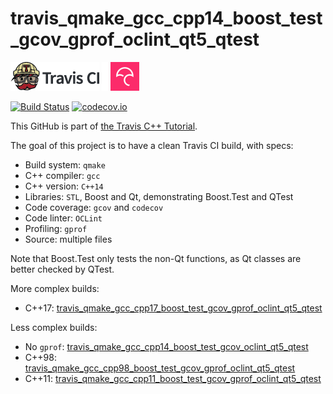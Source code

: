 # travis_qmake_gcc_cpp14_boost_test_gcov_gprof_oclint_qt5_qtest

[![Travis CI logo](TravisCI.png)](https://travis-ci.org)
![Whitespace](Whitespace.png)
[![Codecov logo](Codecov.png)](https://www.codecov.io)

[![Build Status](https://travis-ci.org/richelbilderbeek/travis_qmake_gcc_cpp14_boost_test_gcov_gprof_oclint_qt5_qtest.svg?branch=master)](https://travis-ci.org/richelbilderbeek/travis_qmake_gcc_cpp14_boost_test_gcov_gprof_oclint_qt5_qtest)
[![codecov.io](https://codecov.io/github/richelbilderbeek/travis_qmake_gcc_cpp14_boost_test_gcov_gprof_oclint_qt5_qtest/coverage.svg?branch=master)](https://codecov.io/github/richelbilderbeek/travis_qmake_gcc_cpp14_boost_test_gcov_gprof_oclint_qt5_qtest?branch=master)

This GitHub is part of [the Travis C++ Tutorial](https://github.com/richelbilderbeek/travis_cpp_tutorial).

The goal of this project is to have a clean Travis CI build, with specs:
 * Build system: `qmake`
 * C++ compiler: `gcc`
 * C++ version: `C++14`
 * Libraries: `STL`, Boost and Qt, demonstrating Boost.Test and QTest
 * Code coverage: `gcov` and `codecov`
 * Code linter: `OCLint`
 * Profiling: `gprof`
 * Source: multiple files

Note that Boost.Test only tests the non-Qt functions,
as Qt classes are better checked by QTest.

More complex builds:
 * C++17: [travis_qmake_gcc_cpp17_boost_test_gcov_gprof_oclint_qt5_qtest](https://www.github.com/richelbilderbeek/travis_qmake_gcc_cpp17_boost_test_gcov_gprof_oclint_qt5_qtest)

Less complex builds:
 * No `gprof`: [travis_qmake_gcc_cpp14_boost_test_gcov_oclint_qt5_qtest](https://www.github.com/richelbilderbeek/travis_qmake_gcc_cpp14_boost_test_gcov_oclint_qt5_qtest)
 * C++98: [travis_qmake_gcc_cpp98_boost_test_gcov_gprof_oclint_qt5_qtest](https://www.github.com/richelbilderbeek/travis_qmake_gcc_cpp98_boost_test_gcov_gprof_oclint_qt5_qtest)
 * C++11: [travis_qmake_gcc_cpp11_boost_test_gcov_gprof_oclint_qt5_qtest](https://www.github.com/richelbilderbeek/travis_qmake_gcc_cpp11_boost_test_gcov_gprof_oclint_qt5_qtest)
